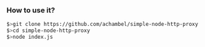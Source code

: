 ### How to use it?

```bash
$>git clone https://github.com/achambel/simple-node-http-proxy
$>cd simple-node-http-proxy
$>node index.js
```
